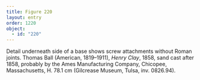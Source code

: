 ```yaml
---
title: Figure 220
layout: entry
order: 1220
object:
  - id: "220"
---
```


Detail underneath side of a base shows screw attachments without Roman joints. Thomas Ball (American, 1819–1911), *Henry Clay*, 1858, sand cast after 1858, probably by the Ames Manufacturing Company, Chicopee, Massachusetts, H. 78.1 cm (Gilcrease Museum, Tulsa, inv. 0826.94).
